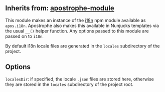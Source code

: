 ## Inherits from: [apostrophe-module](../apostrophe-module/index.html)
This module makes an instance of the [i18n](https://npmjs.org/package/i18n) npm module available
as `apos.i18n`. Apostrophe also makes this available in Nunjucks templates via the
usual `__()` helper function. Any options passed to this module are passed on to `i18n`.

By default i18n locale files are generated in the `locales` subdirectory of the project.

## Options

`localesDir`: if specified, the locale `.json` files are stored here, otherwise they
are stored in the `locales` subdirectory of the project root.


